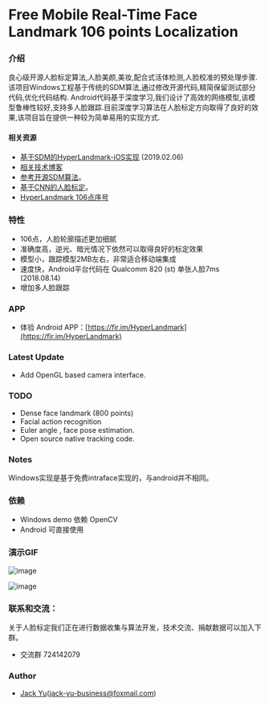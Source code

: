 #  Free Mobile Real-Time Face Landmark 106 points Localization

### 介绍
良心级开源人脸标定算法,人脸美颜,美妆,配合式活体检测,人脸校准的预处理步骤.该项目Windows工程基于传统的SDM算法,通过修改开源代码,精简保留测试部分代码,优化代码结构.
Android代码基于深度学习,我们设计了高效的网络模型,该模型鲁棒性较好,支持多人脸跟踪.目前深度学习算法在人脸标定方向取得了良好的效果,该项目旨在提供一种较为简单易用的实现方式.


#### 相关资源 
+ [基于SDM的HyperLandmark-iOS实现](https://github.com/elhoangvu/HyperLandmark-iOS) (2019.02.06)
+ [相关技术博客](https://blog.csdn.net/lsy17096535/article/details/81116221)
+ [参考开源SDM算法](https://github.com/chengzhengxin/sdm)。
+ [基于CNN的人脸标定](https://github.com/lsy17096535/face-landmark)。
+ [HyperLandmark 106点序号](https://github.com/zeusees/HyperLandmark/blob/master/images/landmark_order.png)

### 特性

+ 106点，人脸轮廓描述更加细腻
+ 准确度高，逆光、暗光情况下依然可以取得良好的标定效果
+ 模型小，跟踪模型2MB左右，非常适合移动端集成
+ 速度快，Android平台代码在 Qualcomm 820 (st) 单张人脸7ms (2018.08.14)
+ 增加多人脸跟踪

### APP

- 体验 Android APP：[https://fir.im/HyperLandmark](https://fir.im/HyperLandmark)

### Latest Update

+ Add OpenGL based camera interface.

### TODO

+ Dense face landmark (800 points)
+ Facial action recognition
+ Euler angle , face pose estimation. 
+ Open source native tracking code.

### Notes

Windows实现是基于免费intraface实现的，与android并不相同。

###  依赖

+ Windows demo 依赖 OpenCV
+ Android 可直接使用


### 演示GIF

![image](./resource/demo.gif)

![image](./resource/demo2.gif)

### 联系和交流：

关于人脸标定我们正在进行数据收集与算法开发，技术交流、捐献数据可以加入下群。
+ 交流群 724142079

### Author
- [Jack Yu]( https://github.com/szad670401)(jack-yu-business@foxmail.com)






